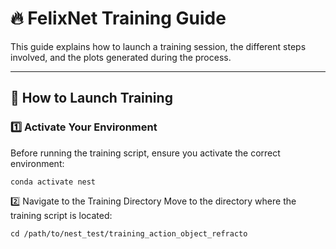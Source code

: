# 🔥 FelixNet Training Guide

This guide explains how to launch a training session, the different steps involved, and the plots generated during the process.

---

## 🚀 How to Launch Training

### **1️⃣ Activate Your Environment**
Before running the training script, ensure you activate the correct environment:

```
conda activate nest
```

2️⃣ Navigate to the Training Directory
Move to the directory where the training script is located:

```
cd /path/to/nest_test/training_action_object_refracto
```



